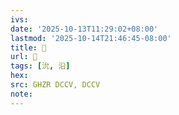 ```yaml
---
ivs:
date: '2025-10-13T11:29:02+08:00'
lastmod: '2025-10-14T21:46:45-08:00'
title: 󰟴
url: 󰟴
tags: [沇, 沿]
hex: 
src: GHZR DCCV, DCCV
note:
---
```

